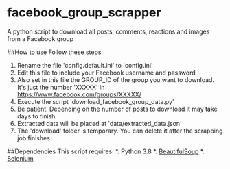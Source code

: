 # facebook_group_scrapper
A python script to download all posts, comments, reactions and images from a Facebook group

##How to use
Follow these steps
1. Rename the file 'config.default.ini' to 'config.ini'
1. Edit this file to include your Facebook username and password
1. Also set in this file the GROUP_ID of the group you want to download. It's just the number 'XXXXX' in https://www.facebook.com/groups/XXXXX/
1. Execute the script 'download_facebook_group_data.py'
1. Be patient. Depending on the number of posts to download it may take days to finish
1. Extracted data will be placed at 'data/extracted_data.json'
1. The 'download' folder is temporary. You can delete it after the scrapping job finishes

##Dependencies
This script requires:
*. Python 3.8
*. [BeautifulSoup](https://www.crummy.com/software/BeautifulSoup/bs4/doc/#installing-beautiful-soup)
*. [Selenium](https://selenium-python.readthedocs.io/installation.html)

